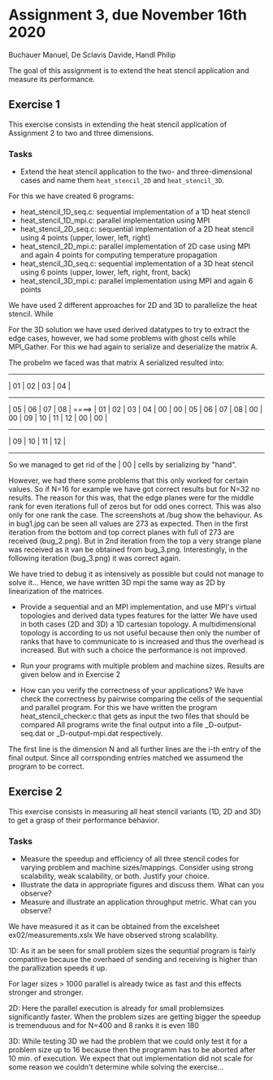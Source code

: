 # Assignment 3, due November 16th 2020
Buchauer Manuel, De Sclavis Davide, Handl Philip 

The goal of this assignment is to extend the heat stencil application and measure its performance.

## Exercise 1

This exercise consists in extending the heat stencil application of Assignment 2 to two and three dimensions.

### Tasks

- Extend the heat stencil application to the two- and three-dimensional cases and name them `heat_stencil_2D` and `heat_stencil_3D`.

For this we have created 6 programs:
* heat_stencil_1D_seq.c: sequential implementation of a 1D heat stencil
* heat_stencil_1D_mpi.c: parallel implementation using MPI
* heat_stencil_2D_seq.c: sequential implementation of a 2D heat stencil using 4 points (upper, lower, left, right) 
* heat_stencil_2D_mpi.c: parallel implementation of 2D case using MPI and again 4 points for computing temperature propagation
* heat_stencil_3D_seq.c: sequential implementation of a 3D heat stencil using 6 points (upper, lower, left, right, front, back)
* heat_stencil_3D_mpi.c: parallel implementation using MPI and again 6 points

We have used 2 different approaches for 2D and 3D to parallelize the heat stencil.
While 

For the 3D solution we have used derived datatypes to try to extract the edge cases, however, we had some problems with ghost cells while MPI_Gather.
For this we had again to serialize and deserialize the matrix A.

The probelm we faced was that matrix A serialized resulted into:
- - - - - - - - - - -
| 01 | 02 | 03 | 04 |
- - - - - - - - - - - 
| 05 | 06 | 07 | 08 |  ====> | 01 | 02 | 03 | 04 | 00 | 00 | 05 | 06 | 07 | 08 | 00 | 00 | 09 | 10 | 11 | 12 | 00 | 00 |
- - - - - - - - - - - 
| 09 | 10 | 11 | 12 |
- - - - - - - - - - -

So we managed to get rid of the | 00 | cells by serializing by "hand".

However, we had there some problems that this only worked for certain values. So if N=16 for example we have got correct results but for
N=32 no results. The reason for this was, that the edge planes were for the middle rank for even iterations full of zeros but for odd ones correct.
This was also only for one rank the case. The screenshots at /bug show the behaviour. As in bug1.jpg can be seen all values are 273 as expected.
Then in the first iteration from the bottom and top correct planes with full of 273 are received (bug_2.png).
But in 2nd iteration from the top a very strange plane was received as it van be obtained from bug_3.png. Interestingly, in the following iteration
(bug_3.png) it was correct again.

We have tried to debug it as intensively as possible but could not manage to solve it...
Hence, we have written 3D mpi the same way as 2D by linearization of the matrices. 

- Provide a sequential and an MPI implementation, and use MPI's virtual topologies and derived data types features for the latter
We have used in both cases (2D and 3D) a 1D cartesian topology. 
A multidimensional topology is according to us not useful because then only the number of ranks that have to communicate to is
increased and thus the overhead is increased. But with such a choice the performance is not improved.

- Run your programs with multiple problem and machine sizes.
Results are given below and in Exercise 2

- How can you verify the correctness of your applications?
We have check the correctness by pairwise comparing the cells of the sequential and parallel program.
For this we have written the program heat_stencil_checker.c that gets as input the two files that should be compared
All programs write the final output into a file _D-output-seq.dat or _D-output-mpi.dat respectively. 

The first line is the dimension N and all further lines are the i-th entry of the final output.
Since all corrsponding entries matched we assumend the program to be correct. 

## Exercise 2

This exercise consists in measuring all heat stencil variants (1D, 2D and 3D) to get a grasp of their performance behavior.

### Tasks

- Measure the speedup and efficiency of all three stencil codes for varying problem and machine sizes/mappings. Consider using strong scalability, weak scalability, or both. Justify your choice.
- Illustrate the data in appropriate figures and discuss them. What can you observe?
- Measure and illustrate an application throughput metric. What can you observe?

We have measured it as it can be obtained from the excelsheet ex02/measurements.xslx
We have observed strong scalability.

1D:
As it an be seen for small problem sizes the sequntial program is fairly compatitive because the overhaed of sending and receiving is higher than the parallization speeds it up.

For lager sizes > 1000 parallel is already twice as fast and this effects stronger and stronger.

2D:
Here the parallel execution is already for small problemsizes
significantly faster. When the problem sizes are getting bigger the speedup is tremenduous and for N=400 and 8 ranks it is even 180 

3D:
While testing 3D we had the problem that we could only test it for a problem size up to 16 because then the programm has to be aborted after 10 min. of execution. We expect that out implementation did not scale for some reason we couldn't determine while solving the exercise... 
